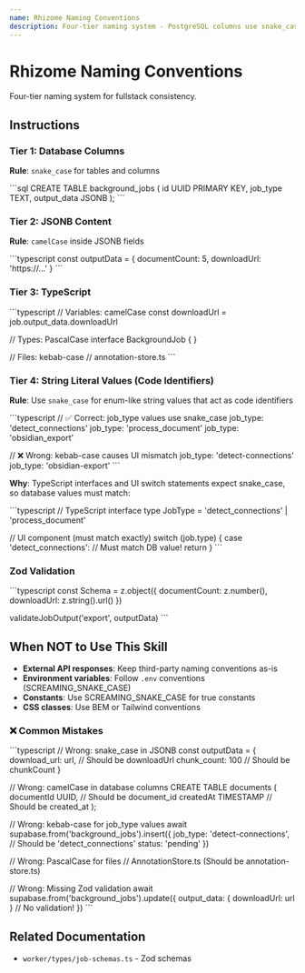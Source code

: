 ```yaml
---
name: Rhizome Naming Conventions
description: Four-tier naming system - PostgreSQL columns use snake_case, JSONB contents use camelCase (to match frontend), TypeScript uses camelCase for variables and PascalCase for types, files use kebab-case. String literal values (job_type, status) use snake_case for code identifiers. ALL JSONB output_data must be validated with Zod schemas. Use when creating migrations, JSONB schemas, types, job types, or files. Trigger keywords: snake_case, camelCase, kebab-case, PascalCase, JSONB, output_data, job_type, naming convention, CREATE TABLE, Zod validation, worker/types/job-schemas.
---
```


# Rhizome Naming Conventions

Four-tier naming system for fullstack consistency.

## Instructions

### Tier 1: Database Columns

**Rule**: `snake_case` for tables and columns

\`\`\`sql
CREATE TABLE background_jobs (
  id UUID PRIMARY KEY,
  job_type TEXT,
  output_data JSONB
);
\`\`\`

### Tier 2: JSONB Content

**Rule**: `camelCase` inside JSONB fields

\`\`\`typescript
const outputData = {
  documentCount: 5,
  downloadUrl: 'https://...'
}
\`\`\`

### Tier 3: TypeScript

\`\`\`typescript
// Variables: camelCase
const downloadUrl = job.output_data.downloadUrl

// Types: PascalCase
interface BackgroundJob { }

// Files: kebab-case
// annotation-store.ts
\`\`\`

### Tier 4: String Literal Values (Code Identifiers)

**Rule**: Use `snake_case` for enum-like string values that act as code identifiers

\`\`\`typescript
// ✅ Correct: job_type values use snake_case
job_type: 'detect_connections'
job_type: 'process_document'
job_type: 'obsidian_export'

// ❌ Wrong: kebab-case causes UI mismatch
job_type: 'detect-connections'
job_type: 'obsidian-export'
\`\`\`

**Why**: TypeScript interfaces and UI switch statements expect snake_case, so database values must match:

\`\`\`typescript
// TypeScript interface
type JobType = 'detect_connections' | 'process_document'

// UI component (must match exactly)
switch (job.type) {
  case 'detect_connections':  // Must match DB value!
    return <DetectIcon />
}
\`\`\`

### Zod Validation

\`\`\`typescript
const Schema = z.object({
  documentCount: z.number(),
  downloadUrl: z.string().url()
})

validateJobOutput('export', outputData)
\`\`\`

## When NOT to Use This Skill

- **External API responses**: Keep third-party naming conventions as-is
- **Environment variables**: Follow `.env` conventions (SCREAMING_SNAKE_CASE)
- **Constants**: Use SCREAMING_SNAKE_CASE for true constants
- **CSS classes**: Use BEM or Tailwind conventions

### ❌ Common Mistakes

\`\`\`typescript
// Wrong: snake_case in JSONB
const outputData = {
  download_url: url,  // Should be downloadUrl
  chunk_count: 100    // Should be chunkCount
}

// Wrong: camelCase in database columns
CREATE TABLE documents (
  documentId UUID,    // Should be document_id
  createdAt TIMESTAMP // Should be created_at
);

// Wrong: kebab-case for job_type values
await supabase.from('background_jobs').insert({
  job_type: 'detect-connections',  // Should be 'detect_connections'
  status: 'pending'
})

// Wrong: PascalCase for files
// AnnotationStore.ts  (Should be annotation-store.ts)

// Wrong: Missing Zod validation
await supabase.from('background_jobs').update({
  output_data: { downloadUrl: url }  // No validation!
})
\`\`\`

## Related Documentation

- `worker/types/job-schemas.ts` - Zod schemas
